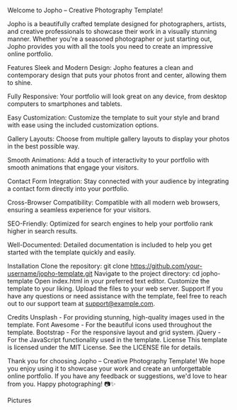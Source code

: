 Welcome to Jopho – Creative Photography Template!


Jopho is a beautifully crafted template designed for photographers, artists, and creative professionals to showcase their work in a visually stunning manner. Whether you're a seasoned photographer or just starting out, Jopho provides you with all the tools you need to create an impressive online portfolio.

Features
Sleek and Modern Design: Jopho features a clean and contemporary design that puts your photos front and center, allowing them to shine.

Fully Responsive: Your portfolio will look great on any device, from desktop computers to smartphones and tablets.

Easy Customization: Customize the template to suit your style and brand with ease using the included customization options.

Gallery Layouts: Choose from multiple gallery layouts to display your photos in the best possible way.

Smooth Animations: Add a touch of interactivity to your portfolio with smooth animations that engage your visitors.

Contact Form Integration: Stay connected with your audience by integrating a contact form directly into your portfolio.

Cross-Browser Compatibility: Compatible with all modern web browsers, ensuring a seamless experience for your visitors.

SEO-Friendly: Optimized for search engines to help your portfolio rank higher in search results.

Well-Documented: Detailed documentation is included to help you get started with the template quickly and easily.

Installation
Clone the repository: git clone https://github.com/your-username/jopho-template.git
Navigate to the project directory: cd jopho-template
Open index.html in your preferred text editor.
Customize the template to your liking.
Upload the files to your web server.
Support
If you have any questions or need assistance with the template, feel free to reach out to our support team at support@example.com.

Credits
Unsplash - For providing stunning, high-quality images used in the template.
Font Awesome - For the beautiful icons used throughout the template.
Bootstrap - For the responsive layout and grid system.
jQuery - For the JavaScript functionality used in the template.
License
This template is licensed under the MIT License. See the LICENSE file for details.

Thank you for choosing Jopho – Creative Photography Template! We hope you enjoy using it to showcase your work and create an unforgettable online portfolio. If you have any feedback or suggestions, we'd love to hear from you. Happy photographing! 📷✨

Pictures
